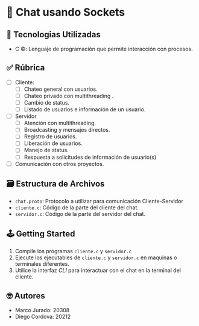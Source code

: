 # 🤖 Chat usando Sockets

## 📡 Tecnologias Utilizadas

- C ©️: Lenguaje de programación que permite interacción con procesos.

## ✅ Rúbrica

- [ ] Cliente:
    - [ ] Chateo general con usuarios.
    - [ ] Chateo privado con multithreading .
    - [ ] Cambio de status.
    - [ ] Listado de usuarios e información de un usuario.

- [ ] Servidor
    - [ ] Atención con multithreading.
    - [ ] Broadcasting y mensajes directos.
    - [ ] Registro de usuarios.
    - [ ] Liberación de usuarios.
    - [ ] Manejo de status.
    - [ ] Respuesta a solicitudes de información de usuario(s)

- [ ] Comunicación con otros proyectos.

## 🗃️ Estructura de Archivos

- `chat.proto`: Protocolo a utilizar para comunicación Cliente-Servidor
- `cliente.c`: Código de la parte del cliente del chat.
- `servidor.c`: Código de la parte del servidor del chat.

## 🕹️ Getting Started

1. Compile los programas `cliente.c` y `servidor.c`
2. Ejecute los ejecutables de `cliente.c` y `servidor.c` en maquinas o terminales diferentes.
3. Utilice la interfaz *CLI* para interactuar con el chat en la terminal del cliente.

## 🤓 Autores

- Marco Jurado: 20308
- Diego Cordova: 20212
